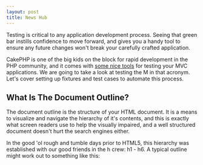 ```yaml
---
layout: post
title: News Hub
---
```


<p>Testing is critical to any application development process. Seeing that green bar instills confidence to move forward, and gives you a handy tool to ensure any future changes won't break your carefully crafted application.</p>

<p>CakePHP is one of the big kids on the block for rapid development in the PHP community, and it comes with <a href="/">some nice tools</a> for testing your MVC applications. We are going to take a look at testing the M in that acronym. Let's cover setting up fixtures and test cases to automate this process.</p>

<h2>What Is The Document Outline?</h2>
<p>The document outline is the structure of your HTML document. It is a means to visualize and navigate the hierarchy of it's contents, and this is exactly what screen readers use to help the visually impaired, and a well structured document doesn't hurt the search engines either.</p>
<p>In the good 'ol rough and tumble days prior to HTML5, this hierarchy was established with our good friends in the h crew: h1 - h6. A typical outline might work out to something like this:</p>